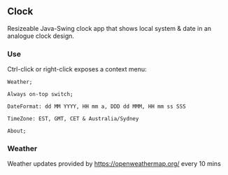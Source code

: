 ## Clock

Resizeable Java-Swing clock app that shows local system & date in an analogue clock design. 

### Use

Ctrl-click or right-click exposes a context menu:
  
    Weather;
    
    Always on-top switch;
    
    DateFormat: dd MM YYYY, HH mm a, DDD dd MMM, HH mm ss SSS
    
    TimeZone: EST, GMT, CET & Australia/Sydney
  
    About;

### Weather 

Weather updates provided by https://openweathermap.org/ every 10 mins
